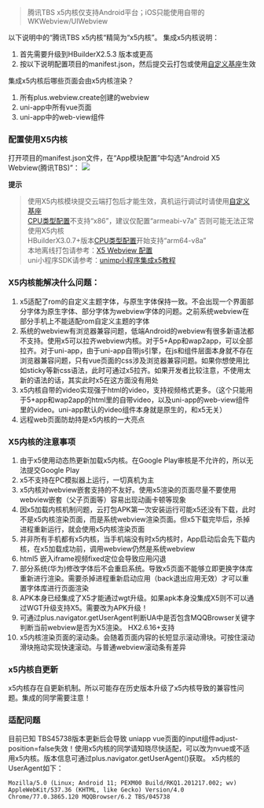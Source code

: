 >  腾讯TBS x5内核仅支持Android平台；iOS只能使用自带的WKWebview/UIWebview

以下说明中的“腾讯TBS x5内核“精简为“x5内核”。
集成x5内核说明：
 1. 首先需要升级到HBuilderX2.5.3 版本或更高  
 2. 按以下说明配置项目的manifest.json，然后提交云打包或使用[自定义基座](http://ask.dcloud.net.cn/article/35115)生效  

集成x5内核后哪些页面会由x5内核渲染？  
1. 所有plus.webview.create创建的webview  
2. uni-app中所有vue页面  
3. uni-app中的web-view组件  

### 配置使用X5内核  
打开项目的manifest.json文件，在“App模块配置”中勾选“Android X5 Webview(腾讯TBS)”：
![](https://native-res.dcloud.net.cn/images/uniapp/android/x5-manifest.png)

**提示**  
> 使用X5内核模块提交云端打包后才能生效，真机运行调试时请使用[自定义基座](http://ask.dcloud.net.cn/article/35115)  
> [CPU类型配置](https://uniapp.dcloud.io/tutorial/app-android-abifilters)不支持“x86”，建议仅配置“armeabi-v7a” 否则可能无法正常使用X5内核  
> HBuilderX3.0.7+版本[CPU类型配置](https://uniapp.dcloud.io/tutorial/app-android-abifilters)开始支持“arm64-v8a”  
> 本地离线打包请参考：[X5 Webview 配置](https://nativesupport.dcloud.net.cn/AppDocs/usemodule/androidModuleConfig/x5)  
> uni小程序SDK请参考：[unimp小程序集成x5教程](https://nativesupport.dcloud.net.cn/UniMPDocs/UseModule/android/x5)


<a id="mattersNeedingAttention"></a>

### X5内核能解决什么问题：

1. x5适配了rom的自定义主题字体，与原生字体保持一致。不会出现一个界面部分字体为原生字体、部分字体为webview字体的问题。之前系统webview在部分手机上不能适配rom自定义主题的字体  
2. 系统的webview有浏览器兼容问题，低端Android的webview有很多新语法都不支持。使用x5可以拉齐webview内核。对于5+App和wap2app，可以全部拉齐。对于uni-app，由于uni-app自带js引擎，在js和组件层面本身就不存在浏览器兼容问题，只有vue页面的css涉及浏览器兼容问题。如果你想使用比如sticky等新css语法，此时可通过x5拉齐。如果开发者比较注意，不使用太新的语法的话，其实此时x5在这方面没有用处  
3. x5内核自带的video实现强于html的video，支持视频格式更多。（这个只能用于5+app和wap2app的html里的自带video，以及uni-app的web-view组件里的video。uni-app默认的video组件本身就是原生的，和x5无关）  
4. 远程web页面防劫持是x5内核的一大亮点  


### X5内核的注意事项

1. 由于x5使用动态热更新加载x5内核。在Google Play审核是不允许的，所以无法提交Google Play  
2. x5不支持在PC模拟器上运行，一切真机为主 
3. x5内核对webview嵌套支持的不友好。使用x5渲染的页面尽量不要使用webview嵌套（父子页面等）容易出现动画卡顿等现象  
4. 因x5加载内核机制问题，云打包APK第一次安装运行可能x5还没有下载，此时不是x5内核渲染页面，而是系统webview渲染页面。但x5下载完毕后，杀掉进程重新运行，就会使用x5内核渲染页面  
5. 并非所有手机都有x5内核，当手机端没有时x5内核时，App启动后会先下载内核，在x5加载成功前，调用webview仍然是系统webview  
6. html5 嵌入iframe视频fixed定位会导致应用闪退  
7. 部分系统(华为)修改字体后不会重启系统。导致x5页面不能够立即更换字体库重新进行渲染。需要杀掉进程重新启动应用（back退出应用无效）才可以重置字体库进行页面渲染  
8. APK本身已经集成了X5才能通过wgt升级。如果apk本身没集成X5则不可以通过WGT升级支持X5。需要改为APK升级！  
9. 可通过plus.navigator.getUserAgent判断UA中是否包含MQQBrowser关键字判断当前webview是否为X5渲染。 HX2.6.16+支持  
10. x5内核渲染页面的滚动条。会随着页面内容的长短显示滚动滑块。可按住滚动滑块拖动实现快速滚动。与普通webview滚动条有差异  


### x5内核自更新  

x5内核存在自更新机制。所以可能存在历史版本升级了x5内核导致的兼容性问题。集成的同学需要注意！


### 适配问题  
目前已知 TBS45738版本更新后会导致 uniapp vue页面的input组件adjust-position=false失效！使用x5内核的同学请知晓尽快适配，可以改为nvue或不适用x5内核。版本信息可通过plus.navigator.getUserAgent()获取。
x5内核的UserAgent如下：
```
Mozilla/5.0 (Linux; Android 11; PEXM00 Build/RKQ1.201217.002; wv) AppleWebKit/537.36 (KHTML, like Gecko) Version/4.0 Chrome/77.0.3865.120 MQQBrowser/6.2 TBS/045738
```